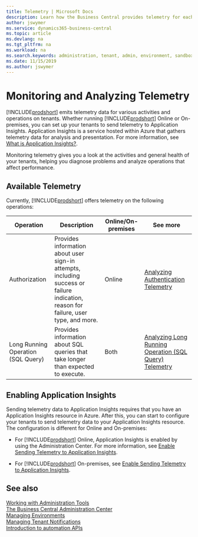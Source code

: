 ```yaml
---
title: Telemetry | Microsoft Docs
description: Learn how the Business Central provides telemetry for each environment.  
author: jswymer
ms.service: dynamics365-business-central
ms.topic: article
ms.devlang: na
ms.tgt_pltfrm: na
ms.workload: na
ms.search.keywords: administration, tenant, admin, environment, sandbox, telemetry
ms.date: 11/15/2019
ms.author: jswymer
---
```


# Monitoring and Analyzing Telemetry  

[!INCLUDE[prodshort](../developer/includes/prodshort.md)] emits telemetry data for various activities and operations on tenants. Whether running [!INCLUDE[prodshort](../developer/includes/prodshort.md)] Online or On-premises, you can set up your tenants to send telemetry to Application Insights. Application Insights is a service hosted within Azure that gathers telemetry data for analysis and presentation. For more information, see [What is Application Insights?](/azure/azure-monitor/app/app-insights-overview).

Monitoring telemetry gives you a look at the activities and general health of your tenants, helping you diagnose problems and analyze operations that affect performance.

## Available Telemetry

Currently, [!INCLUDE[prodshort](../developer/includes/prodshort.md)] offers telemetry on the following operations:  

|Operation | Description |Online/On-premises|See more|
|----------|-------------|-----------------|--------|
|Authorization|Provides information about user sign-in attempts, including success or failure indication, reason for failure, user type, and more.|Online|[Analyzing Authentication Telemetry](telemetry-authorization-trace.md) |
|Long Running Operation (SQL Query)|Provides information about SQL queries that take longer than expected to execute.|Both|[Analyzing Long Running Operation (SQL Query) Telemetry](telemetry-long-running-sql-query-trace.md)|

## Enabling Application Insights

Sending telemetry data to Application Insights requires that you have an Application Insights resource in Azure. After this, you can start to configure your tenants to send telemetry data to your Application Insights resource. The configuration is different for Online and On-premises: 

- For [!INCLUDE[prodshort](../developer/includes/prodshort.md)] Online, Application Insights is enabled by using the Administration Center. For more information, see [Enable Sending Telemetry to Application Insights](tenant-admin-center-telemetry.md#appinsights).

- For [!INCLUDE[prodshort](../developer/includes/prodshort.md)] On-premises, see [Enable Sending Telemetry to Application Insights](telemetry-enable-application-insights.md#ApplicationInsights).

## See also

[Working with Administration Tools](administration.md)  
[The Business Central Administration Center](tenant-admin-center.md)  
[Managing Environments](tenant-admin-center-environments.md)  
[Managing Tenant Notifications](tenant-admin-center-notifications.md)  
[Introduction to automation APIs](itpro-introduction-to-automation-apis.md)  
